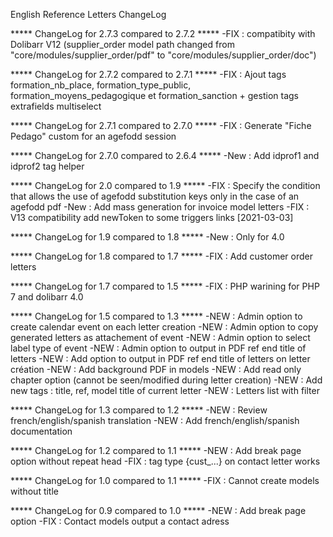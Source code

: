 English Reference Letters ChangeLog

***** ChangeLog for 2.7.3 compared to 2.7.2 *****
-FIX : compatibity with Dolibarr V12 (supplier_order model path changed from "core/modules/supplier_order/pdf" to "core/modules/supplier_order/doc")

***** ChangeLog for 2.7.2 compared to 2.7.1 *****
-FIX : Ajout tags formation_nb_place, formation_type_public, formation_moyens_pedagogique et formation_sanction + gestion tags extrafields multiselect

***** ChangeLog for 2.7.1 compared to 2.7.0 *****
-FIX : Generate "Fiche Pedago" custom for an agefodd session

***** ChangeLog for 2.7.0 compared to 2.6.4 *****
-New : Add idprof1 and idprof2 tag helper


***** ChangeLog for 2.0 compared to 1.9 *****
-FIX : Specify the condition that allows the use of agefodd substitution keys only in the case of an agefodd pdf
-New : Add mass generation for invoice model letters
-FIX : V13 compatibility add newToken to some triggers links [2021-03-03]

***** ChangeLog for 1.9 compared to 1.8 *****
-New : Only for 4.0

***** ChangeLog for 1.8 compared to 1.7 *****
-FIX : Add customer order letters

***** ChangeLog for 1.7 compared to 1.5 *****
-FIX : PHP warining for PHP 7 and dolibarr 4.0

***** ChangeLog for 1.5 compared to 1.3 *****
-NEW : Admin option to create calendar event on each letter creation
-NEW : Admin option to copy generated letters as attachement of event
-NEW : Admin option to select label type of event 
-NEW : Admin option to output in PDF ref end title of letters
-NEW : Add option to output in PDF ref end title of letters on letter création
-NEW : Add background PDF in models 
-NEW : Add read only chapter option (cannot be seen/modified during letter creation)
-NEW : Add new tags : title, ref, model title of current letter
-NEW : Letters list with filter


***** ChangeLog for 1.3 compared to 1.2 *****
-NEW : Review french/english/spanish translation
-NEW : Add french/english/spanish documentation

***** ChangeLog for 1.2 compared to 1.1 *****
-NEW : Add break page option without repeat head
-FIX : tag type {cust_...} on contact letter works 

***** ChangeLog for 1.0 compared to 1.1 *****
-FIX : Cannot create models without title 

***** ChangeLog for 0.9 compared to 1.0 *****
-NEW : Add break page option
-FIX : Contact models output a contact adress
